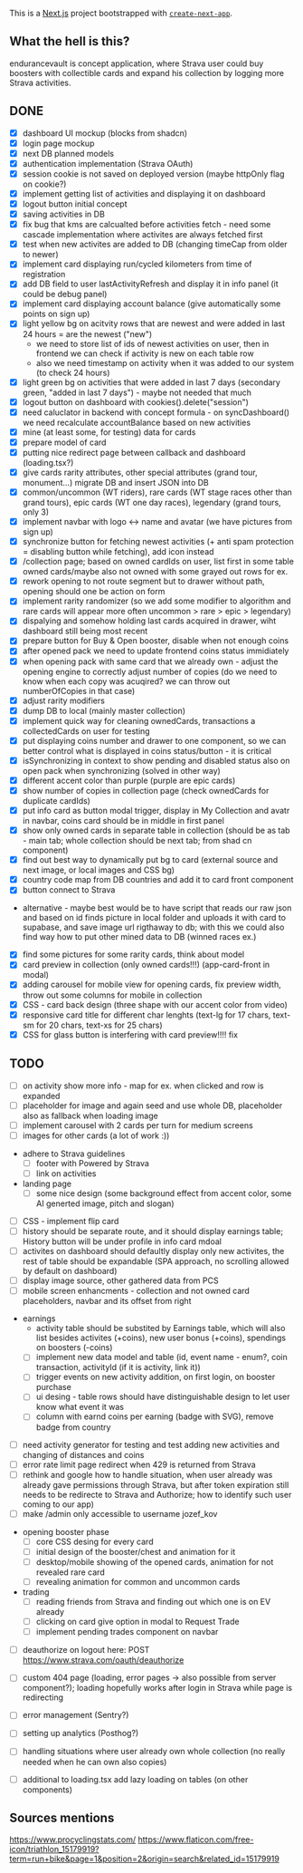 This is a [Next.js](https://nextjs.org/) project bootstrapped with [`create-next-app`](https://github.com/vercel/next.js/tree/canary/packages/create-next-app).

## What the hell is this?
endurancevault is concept application, where Strava user could buy boosters with collectible cards and expand his collection by logging more Strava activities. 

## DONE

- [x] dashboard UI mockup (blocks from shadcn)
- [x] login page mockup
- [x] next DB planned models
- [x] authentication implementation (Strava OAuth)
- [x] session cookie is not saved on deployed version (maybe httpOnly flag on cookie?)
- [x] implement getting list of activities and displaying it on dashboard
- [x] logout button initial concept
- [x] saving activities in DB
- [x] fix bug that kms are calcualted before activities fetch - need some cascade implementation where activites are always fetched first
- [x] test when new activites are added to DB (changing timeCap from older to newer)
- [x] implement card displaying run/cycled kilometers from time of registration
- [x] add DB field to user lastActivityRefresh and display it in info panel (it could be debug panel)
- [x] implement card displaying account balance (give automatically some points on sign up) 
- [x] light yellow bg on acitvity rows that are newest and were added in last 24 hours = are the newest ("new")
  - we need to store list of ids of newest activities on user, then in frontend we can check if activity is new on each table row
  - also we need timestamp on activity when it was added to our system (to check 24 hours)
- [x] light green bg on activities that were added in last 7 days (secondary green, "added in last 7 days") - maybe not needed that much
- [x] logout button on dashboard with cookies().delete("session")
- [x] need caluclator in backend with concept formula - on syncDashboard() we need recalculate accountBalance based on new activities
- [x] mine (at least some, for testing) data for cards
- [x] prepare model of card
- [x] putting nice redirect page between callback and dashboard (loading.tsx?)
- [x] give cards rarity attributes, other special attributes (grand tour, monument...) migrate DB and insert JSON into DB
- [x] common/uncommon (WT riders), rare cards (WT stage races other than grand tours), epic cards (WT one day races), legendary (grand tours, only 3)
- [x] implement navbar with logo <-> name and avatar (we have pictures from sign up)
- [x] synchronize button for fetching newest activities (+ anti spam protection = disabling button while fetching), add icon instead
- [x] /collection page; based on owned cardIds on user, list first in some table owned cards/maybe also not owned with some grayed out rows for ex.
- [x] rework opening to not route segment but to drawer without path, opening should one be action on form
- [x] implement rarity randomizer (so we add some modifier to algorithm and rare cards will appear more often uncommon > rare > epic > legendary)
- [x] dispalying and somehow holding last cards acquired in drawer, wiht dashboard still being most recent
- [x] prepare button for Buy & Open booster, disable when not enough coins
- [x] after opened pack we need to update frontend coins status immidiately
- [x] when opening pack with same card that we already own - adjust the opening engine to correctly adjust number of copies (do we need to know when each copy was acuqired? we can throw out numberOfCopies in that case)
- [x] adjust rarity modifiers
- [x] dump DB to local (mainly master collection)
- [x] implement quick way for cleaning ownedCards, transactions a collectedCards on user for testing
- [x] put displaying coins number and drawer to one component, so we can better control what is displayed in coins status/button - it is critical
- [x] isSynchronizing in context to show pending and disabled status also on open pack when synchronizing (solved in other way)
- [x] different accent color than purple (purple are epic cards)
- [x] show number of copies in collection page (check ownedCards for duplicate cardIds)
- [x] put info card as button modal trigger, display in My Collection and avatr in navbar, coins card should be in middle in first panel
- [x] show only owned cards in separate table in collection (should be as tab - main tab; whole collection should be next tab; from shad cn component)
- [x] find out best way to dynamically put bg to card (external source and next image, or local images and CSS bg)
- [x] country code map from DB countries and add it to card front component
- [x] button connect to Strava
- alternative - maybe best would be to have script that reads our raw json and based on id finds picture in local folder and uploads it with card to supabase, and save image url rigthaway to db; with this we could also find way how to put other mined data to DB (winned races ex.)
- [x] find some pictures for some rarity cards, think about model
- [x] card preview in collection (only owned cards!!!) (app-card-front in modal)
- [x] adding carousel for mobile view for opening cards, fix preview width, throw out some columns for mobile in collection
- [x] CSS - card back design (three shape with our accent color from video)
- [x] responsive card title for different char lenghts (text-lg for 17 chars, text-sm for 20 chars, text-xs for 25 chars)
- [x] CSS for glass button is interfering with card preview!!!! fix

## TODO

- [ ] on activity show more info - map for ex. when clicked and row is expanded
- [ ] placeholder for image and again seed and use whole DB, placeholder also as fallback when loading image
- [ ] implement carousel with 2 cards per turn for medium screens
- [ ] images for other cards (a lot of work :))
- adhere to Strava guidelines
  - [ ] footer with Powered by Strava
  - [ ] link on activities
- landing page
  - [ ] some nice design (some background effect from accent color, some AI generted image, pitch and slogan)
- [ ] CSS - implement flip card
- [ ] history should be separate route, and it should display earnings table; History button will be under profile in info card mdoal
- [ ] activites on dashboard should defaultly display only new activites, the rest of table should be expandable (SPA approach, no scrolling allowed by default on dashboard)
- [ ] display image source, other gathered data from PCS
- [ ] mobile screen enhancments - collection and not owned card placeholders, navbar and its offset from right
- earnings
  - activity table should be substited by Earnings table, which will also list besides activites (+coins), new user bonus (+coins), spendings on boosters (-coins)
  - [ ] implement new data model and table (id, event name - enum?, coin transaction, activityId (if it is activity, link it))
  - [ ] trigger events on new activity addition, on first login, on booster purchase
  - [ ] ui desing - table rows should have distinguishable design to let user know what event it was
  - [ ] column with earnd coins per earning (badge with SVG), remove badge from country
- [ ] need activity generator for testing and test adding new activities and changing of distances and coins
- [ ] error rate limit page redirect when 429 is returned from Strava
- [ ] rethink and google how to handle situation, when user already was already gave permissions through Strava, but after token expiration still needs to be redirecte to Strava and Authorize; how to identify such user coming to our app)
- [ ] make /admin only accessible to username jozef_kov
- opening booster phase
  - [ ] core CSS desing for every card
  - [ ] initial design of the booster/chest and animation for it
  - [ ] desktop/mobile showing of the opened cards, animation for not revealed rare card
  - [ ] revealing animation for common and uncommon cards
- trading
  - [ ] reading friends from Strava and finding out which one is on EV already
  - [ ] clicking on card give option in modal to Request Trade
  - [ ] implement pending trades component on navbar
- [ ] deauthorize on logout here: POST https://www.strava.com/oauth/deauthorize
- [ ] custom 404 page (loading, error pages -> also possible from server component?); loading hopefully works after login in Strava while page is redirecting
- [ ] error management (Sentry?)
- [ ] setting up analytics (Posthog?)
- [ ] handling situations where user already own whole collection (no really needed when he can own also copies)
- [ ] additional to loading.tsx add lazy loading on tables (on other components)
 

## Sources mentions
https://www.procyclingstats.com/
https://www.flaticon.com/free-icon/triathlon_15179919?term=run+bike&page=1&position=2&origin=search&related_id=15179919
